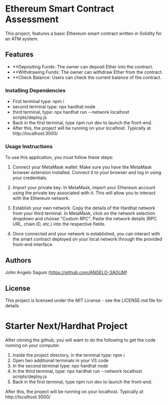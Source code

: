 # Ethereum Smart Contract Assessment

This project, features a basic Ethereum smart contract written in Solidity for an ATM system.

## Features

- **Depositing Funds: The owner can deposit Ether into the contract.
- **Withdrawing Funds: The owner can withdraw Ether from the contract.
- **Check Balance: Users can check the current balance of the contract.


### Installing Dependencies

- First terminal type: npm i
- second terminal type: npx hardhat node
- third terminal, type: npx hardhat run --network localhost scripts/deploy.js
- Back in the first terminal, type npm run dev to launch the front-end.
- After this, the project will be running on your localhost. Typically at http://localhost:3000/

### Usage Instructions

To use this application, you must follow these steps:

1. Connect your MetaMask wallet: Make sure you have the MetaMask browser extension installed. Connect it to your browser and log in using your credentials.

2. Import your private key: In MetaMask, import your Ethereum account using the private key associated with it. This will allow you to interact with the Ethereum network.

3. Establish your own network: Copy the details of the Hardhat network from your third terminal. In MetaMask, click on the network selection dropdown and choose "Custom RPC". Paste the network details (RPC URL, chain ID, etc.) into the respective fields.

4. Once connected and your network is established, you can interact with the smart contract deployed on your local network through the provided front-end interface.


## Authors

John Angelo Sagum
(https://github.com/ANGELO-SAGUM)


## License

This project is licensed under the MIT License - see the LICENSE.md file for details











# Starter Next/Hardhat Project

After cloning the github, you will want to do the following to get the code running on your computer.

1. Inside the project directory, in the terminal type: npm i
2. Open two additional terminals in your VS code
3. In the second terminal type: npx hardhat node
4. In the third terminal, type: npx hardhat run --network localhost scripts/deploy.js
5. Back in the first terminal, type npm run dev to launch the front-end.

After this, the project will be running on your localhost. 
Typically at http://localhost:3000/
